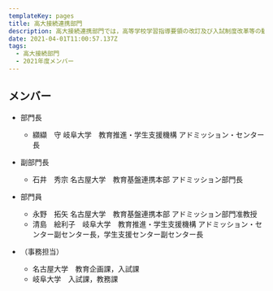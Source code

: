 ```yaml
---
templateKey: pages
title: ⾼⼤接続連携部⾨
description: ⾼⼤接続連携部⾨では，高等学校学習指導要領の改訂及び入試制度改革等の動向を踏まえた、両大学における入学者選抜改革の支援，高等学校教育の現状や改革に関する情報を収集し、高大接続の観点から、大学教育において適切に対応できるよう、両大学の関係部署に情報を提供，さらに，機構における高大接続・連携活動についての企画・立案・広報活動を行います．
date: 2021-04-01T11:00:57.137Z
tags:
  - ⾼⼤接続部⾨
  - 2021年度メンバー
---
```


## メンバー

- 部門長
  - 纐纈　守	岐阜大学　教育推進・学生支援機構 アドミッション・センター長
- 副部門長
  - 石井　秀宗	名古屋大学　教育基盤連携本部 アドミッション部門長
- 部門員
  - 永野　拓矢	名古屋大学　教育基盤連携本部 アドミッション部門准教授
  - 清島　絵利子　岐阜大学　教育推進・学生支援機構 アドミッション・センター副センター長，学生支援センター副センター長
- （事務担当）
  - 名古屋大学　教育企画課，入試課
  - 岐阜大学　入試課，教務課
